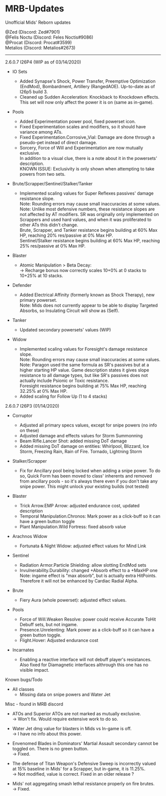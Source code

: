 # MRB-Updates
Unofficial Mids' Reborn updates

@Zed (Discord: Zed#7901)  
@Felis Noctu (Discord: Feles Noctis#9086)  
@Procat (Discord: Procat#3599)  
Metalios (Discord: Metalios#2673)

---

2.6.0.7 I26P4 (WIP as of 03/14/2020)  
* IO Sets  
  * Added Synapse's Shock, Power Transfer, Preemptive Optimization (EndMod), Bombardment, Artillery (RangedAOE). Up-to-date as of I26p5 build 3.
  * Cleaned up Sudden Acceleration: Knockback to Knockdown effects. This set will now only affect the power it is on (same as in-game).

* Pools
  * Added Experimentation power pool, fixed powerset icon.
  * Fixed Experimentation scales and modifiers, so it should have variance among ATs.
  * Fixed Experimentation.Corrosive_Vial: Damage are done through a pseudo-pet instead of direct damage.
  * Sorcery, Force of Will and Experimentation are now mutually exclusive.  
  In addition to a visual clue, there is a note about it in the powersets' description.  
  KNOWN ISSUE: Exclusivity is only shown when attempting to take powers from two sets.

* Brute/Scrapper/Sentinel/Stalker/Tanker
  * Implemented scaling values for Super Reflexes passives' damage resistance slope.  
  Note: Rounding errors may cause small inaccuracies at some values.  
  Note: Unlike most defensive numbers, these resistance slopes are not affected by AT modifiers. SR was originally only implemented on Scrappers and used hard values, and when it was proliferated to other ATs this didn't change.  
  Brute, Scrapper, and Tanker resistance begins building at 60% Max HP, reaching 20% res/passive at 0% Max HP.  
  Sentinel/Stalker resistance begins building at 60% Max HP, reaching 25% res/passive at 0% Max HP.

* Blaster
  * Atomic Manipulation > Beta Decay:  
  → Recharge bonus now correctly scales 10+0% at 0 stacks to 10+25% at 10 stacks.

* Defender
  * Added Electrical Affinity (formerly known as Shock Therapy), new primary powerset.  
  Note: Mids does not currently appear to be able to display Targeted Absorbs, so Insulating Circuit will show as (Self).

* Tanker
  * Updated secondary powersets' values (WIP)

* Widow
  * Implemented scaling values for Foresight's damage resistance slope.  
  Note: Rounding errors may cause small inaccuracies at some values.  
  Note: Paragon used the same formula as SR's passives but at a higher starting HP value. Game description states it gives slope resistance to all damage types, but like SR's passives does not actually include Psionic or Toxic resistance.  
  Foresight resistance begins building at 75% Max HP, reaching 32.25% at 0% Max HP.
  * Added scaling for Follow Up (1 to 4 stacks)


2.6.0.7 I26P3 (01/14/2020)
* Corruptor
  * Adjusted all primary specs values, except for snipe powers (no info on these)
  * Adjusted damage and effects values for Storm Summonning
  * Beam Rifle.Lancer Shot: added missing DoT damage
  * Added missing DoT damage on entities: Whirlpool, Blizzard, Ice Storm, Freezing Rain, Rain of Fire. Tornado, Lightning Storm

* Stalker/Scrapper
  * Fix for Ancillary pool being locked when adding a snipe power. To do so, Quick Form has been moved to class' inherents and removed from ancillary pools - so it's always there even if you don't take any snipe power. This might unlock your existing builds (not tested)
		
* Blaster
  * Trick Arrow.EMP Arrow: adjusted endurance cost, updated description
  * Temporal Manipulation.Chronos: Mark power as a click-buff so it can have a green button toggle
  * Plant Manipulation.Wild Fortress: fixed absorb value

* Arachnos Widow
  * Fortunata & Night Widow: adjusted effect values for Mind Link

* Sentinel
  * Radiation Armor.Particle Shielding: allow slotting EndMod sets
  * Invulnerability.Durability: changed +Absorb effect to a +MaxHP one  
  Note: ingame effect is "max absorb", but is actually extra HitPoints. Therefore it will not be enhanced by Cardiac Radial Alpha.

* Brute
  * Fiery Aura (whole powerset): adjusted effect values.

* Pools
  * Force of Will.Weaken Resolve: power could receive Accurate ToHit Debuff sets, but not ingame.
  * Presence.Unrelenting: Mark power as a click-buff so it can have a green button toggle.
  * Flight.Hover: Adjusted endurance cost

* Incarnates
  * Enabling a reactive interface will not debuff player's resistances.  
  Also fixed for Diamagnetic interfaces althrough this one has no visible impact.


Known bugs/Todo
* All classes
  * Missing data on snipe powers and Water Jet


Misc - found in MRB discord
* ATOs and Superior ATOs are not marked as mutually exclusive.  
  → Won't fix. Would require extensive work to do so. 

* Water Jet dmg value for blasters in Mids vs In-game is off.  
  → I have no info about this power.

* Envenomed Blades in Dominators' Martial Assault secondary cannot be toggled on. There is no green button.  
  → Fixed.

* The defense of Titan Weapon's Defensive Sweep is incorrectly valued at 15% baseline in Mids' for a Scrapper, but in-game, it is 11.25%.  
  → Not modified, value is correct. Fixed in an older release ?

* Mids' not aggregating smash lethal resistance properly on fire brutes.  
  → Fixed.
